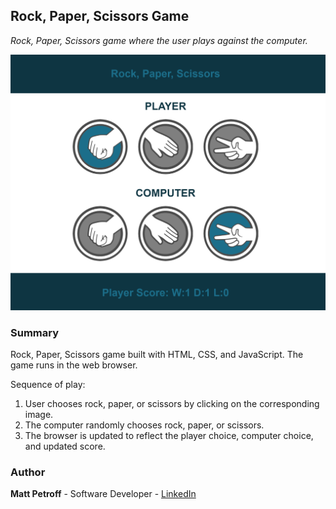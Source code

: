 ## Rock, Paper, Scissors Game

_Rock, Paper, Scissors game where the user plays against the computer._

![Screenshot](https://github.com/MatthewPetroff/rock-paper-scissors/blob/master/Screenshot.PNG)

### Summary

Rock, Paper, Scissors game built with HTML, CSS, and JavaScript. The game runs in the web browser.

Sequence of play:
1. User chooses rock, paper, or scissors by clicking on the corresponding image.
2. The computer randomly chooses rock, paper, or scissors.
3. The browser is updated to reflect the player choice, computer choice, and updated score.

### Author

__Matt Petroff__ - Software Developer - [LinkedIn](https://www.linkedin.com/in/matthewpetroff/)